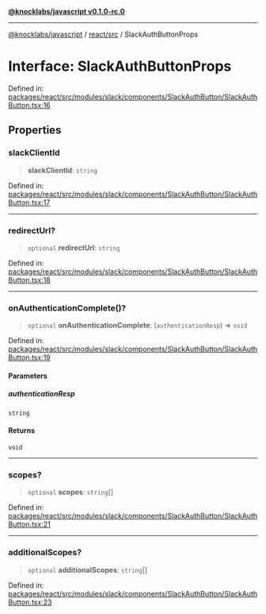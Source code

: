 [**@knocklabs/javascript v0.1.0-rc.0**](../../../README.md)

***

[@knocklabs/javascript](../../../modules.md) / [react/src](../README.md) / SlackAuthButtonProps

# Interface: SlackAuthButtonProps

Defined in: [packages/react/src/modules/slack/components/SlackAuthButton/SlackAuthButton.tsx:16](https://github.com/knocklabs/javascript/blob/main/packages/react/src/modules/slack/components/SlackAuthButton/SlackAuthButton.tsx#L16)

## Properties

### slackClientId

> **slackClientId**: `string`

Defined in: [packages/react/src/modules/slack/components/SlackAuthButton/SlackAuthButton.tsx:17](https://github.com/knocklabs/javascript/blob/main/packages/react/src/modules/slack/components/SlackAuthButton/SlackAuthButton.tsx#L17)

***

### redirectUrl?

> `optional` **redirectUrl**: `string`

Defined in: [packages/react/src/modules/slack/components/SlackAuthButton/SlackAuthButton.tsx:18](https://github.com/knocklabs/javascript/blob/main/packages/react/src/modules/slack/components/SlackAuthButton/SlackAuthButton.tsx#L18)

***

### onAuthenticationComplete()?

> `optional` **onAuthenticationComplete**: (`authenticationResp`) => `void`

Defined in: [packages/react/src/modules/slack/components/SlackAuthButton/SlackAuthButton.tsx:19](https://github.com/knocklabs/javascript/blob/main/packages/react/src/modules/slack/components/SlackAuthButton/SlackAuthButton.tsx#L19)

#### Parameters

##### authenticationResp

`string`

#### Returns

`void`

***

### scopes?

> `optional` **scopes**: `string`[]

Defined in: [packages/react/src/modules/slack/components/SlackAuthButton/SlackAuthButton.tsx:21](https://github.com/knocklabs/javascript/blob/main/packages/react/src/modules/slack/components/SlackAuthButton/SlackAuthButton.tsx#L21)

***

### additionalScopes?

> `optional` **additionalScopes**: `string`[]

Defined in: [packages/react/src/modules/slack/components/SlackAuthButton/SlackAuthButton.tsx:23](https://github.com/knocklabs/javascript/blob/main/packages/react/src/modules/slack/components/SlackAuthButton/SlackAuthButton.tsx#L23)
